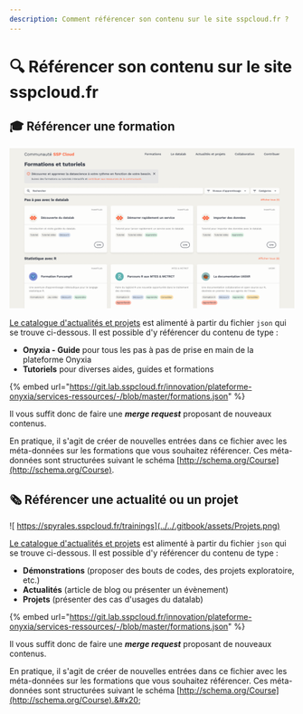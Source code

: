 ```yaml
---
description: Comment référencer son contenu sur le site sspcloud.fr ?
---
```


# 🔍 Référencer son contenu sur le site sspcloud.fr

## 🎓 Référencer une formation&#x20;

![](../../.gitbook/assets/Formations.png)

[Le catalogue d'actualités et projets](https://spyrales.sspcloud.fr/trainings) est alimenté à partir du fichier `json` qui se trouve ci-dessous. Il est possible d'y référencer du contenu de type :‌

* **Onyxia - Guide** pour tous les pas à pas de prise en main de la plateforme Onyxia
* **Tutoriels** pour diverses aides, guides et formations

{% embed url="https://git.lab.sspcloud.fr/innovation/plateforme-onyxia/services-ressources/-/blob/master/formations.json" %}

Il vous suffit donc de faire une _**merge request**_ proposant de nouveaux contenus.‌

En pratique, il s'agit de créer de nouvelles entrées dans ce fichier avec les méta-données sur les formations que vous souhaitez référencer. Ces méta-données sont structurées suivant le schéma [http://schema.org/Course](http://schema.org/Course).

## 🗞 Référencer une actualité ou un projet

![ https://spyrales.sspcloud.fr/trainings](../../.gitbook/assets/Projets.png)

[Le catalogue d'actualités et projets](https://spyrales.sspcloud.fr/trainings)  est alimenté à partir du fichier `json` qui se trouve ci-dessous.  Il est possible d'y référencer du contenu de type :&#x20;

* **Démonstrations** (proposer des bouts de codes, des projets exploratoire, etc.)
* **Actualités** (article de blog ou présenter un évènement)
* **Projets** (présenter des cas d'usages du datalab)

{% embed url="https://git.lab.sspcloud.fr/innovation/plateforme-onyxia/services-ressources/-/blob/master/formations.json" %}

Il vous suffit donc de faire une _**merge request**_ proposant de nouveaux contenus.

En pratique, il s'agit de créer de nouvelles entrées dans ce fichier avec les méta-données sur les formations que vous souhaitez référencer. Ces méta-données sont structurées suivant le schéma [http://schema.org/Course](http://schema.org/Course).&#x20;
